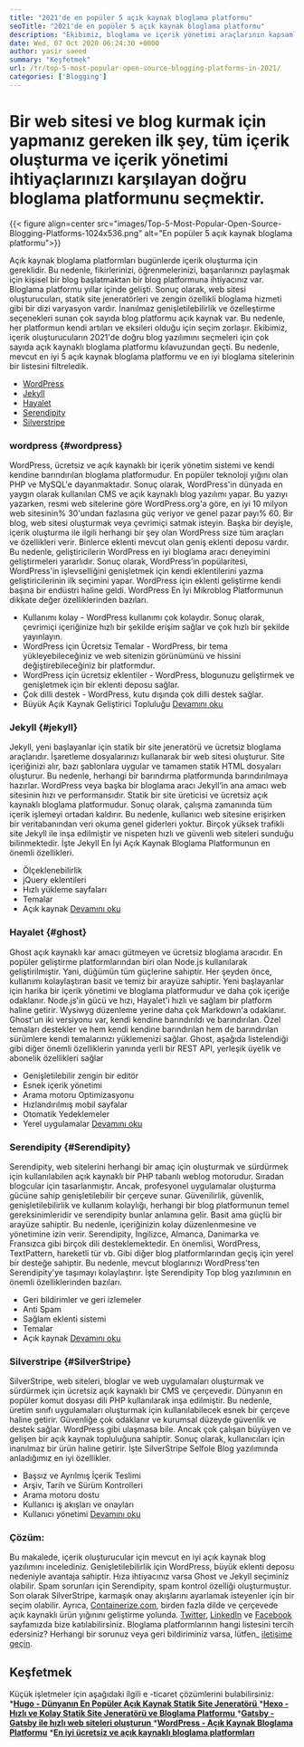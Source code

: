 ```yaml
---
title: "2021'de en popüler 5 açık kaynak bloglama platformu" 
seoTitle: "2021'de en popüler 5 açık kaynak bloglama platformu" 
description: "Ekibimiz, bloglama ve içerik yönetimi araçlarının kapsamlı bir listesinden geçti ve kısa listeleme Top 5 Açık Kaynak bloglama platformumuz var." 
date: Wed, 07 Oct 2020 06:24:30 +0000
author: yasir saeed
summary: "Keşfetmek" 
url: /tr/top-5-most-popular-open-source-blogging-platforms-in-2021/
categories: ['Blogging']
---
```


# Bir web sitesi ve blog kurmak için yapmanız gereken ilk şey, tüm içerik oluşturma ve içerik yönetimi ihtiyaçlarınızı karşılayan doğru bloglama platformunu seçmektir.

{{< figure align=center src="images/Top-5-Most-Popular-Open-Source-Blogging-Platforms-1024x536.png" alt="En popüler 5 açık kaynak bloglama platformu">}}

Açık kaynak bloglama platformları bugünlerde içerik oluşturma için gereklidir. Bu nedenle, fikirlerinizi, öğrenmelerinizi, başarılarınızı paylaşmak için kişisel bir blog başlatmaktan bir blog platformuna ihtiyacınız var. Bloglama platformu yıllar içinde gelişti. Sonuç olarak, web sitesi oluşturucuları, statik site jeneratörleri ve zengin özellikli bloglama hizmeti gibi bir dizi varyasyon vardır.
İnanılmaz genişletilebilirlik ve özelleştirme seçenekleri sunan çok sayıda blog platformu açık kaynak var. Bu nedenle, her platformun kendi artıları ve eksileri olduğu için seçim zorlaşır. Ekibimiz, içerik oluşturucuların 2021'de doğru blog yazılımını seçmeleri için çok sayıda açık kaynaklı bloglama platformu kılavuzundan geçti. Bu nedenle, mevcut en iyi 5 açık kaynak bloglama platformu ve en iyi bloglama sitelerinin bir listesini filtreledik.
  * [WordPress][1]
  * [Jekyll][2]
  * [Hayalet][3]
  * [Serendipity][4]
  * [Silverstripe][5]

### **wordpress**    {#wordpress}
WordPress, ücretsiz ve açık kaynaklı bir içerik yönetim sistemi ve kendi kendine barındırılan bloglama platformudur. En popüler teknoloji yığını olan PHP ve MySQL'e dayanmaktadır. Sonuç olarak, WordPress'in dünyada en yaygın olarak kullanılan CMS ve açık kaynaklı blog yazılımı yapar. Bu yazıyı yazarken, resmi web sitelerine göre WordPress.org'a göre, en iyi 10 milyon web sitesinin% 30'undan fazlasına güç veriyor ve genel pazar payı% 60.
Bir blog, web sitesi oluşturmak veya çevrimiçi satmak isteyin. Başka bir deyişle, içerik oluşturma ile ilgili herhangi bir şey olan WordPress size tüm araçları ve özellikleri verir. Binlerce eklenti mevcut olan geniş eklenti deposu vardır. Bu nedenle, geliştiricilerin WordPress en iyi bloglama aracı deneyimini geliştirmeleri yararlıdır.
Sonuç olarak, WordPress’in popülaritesi, WordPress'in işlevselliğini genişletmek için kendi eklentilerini yazma geliştiricilerinin ilk seçimini yapar. WordPress için eklenti geliştirme kendi başına bir endüstri haline geldi.
WordPress En İyi Mikroblog Platformunun dikkate değer özelliklerinden bazıları.
  * Kullanımı kolay - WordPress kullanımı çok kolaydır. Sonuç olarak, çevrimiçi içeriğinize hızlı bir şekilde erişim sağlar ve çok hızlı bir şekilde yayınlayın.
  * WordPress için Ücretsiz Temalar - WordPress, bir tema yükleyebileceğiniz ve web sitenizin görünümünü ve hissini değiştirebileceğiniz bir platformdur.
  * WordPress için ücretsiz eklentiler - WordPress, blogunuzu geliştirmek ve genişletmek için bir eklenti deposu sağlar.
  * Çok dilli destek - WordPress, kutu dışında çok dilli destek sağlar.
  * Büyük Açık Kaynak Geliştirici Topluluğu
    [Devamını oku][6]

### **Jekyll**    {#jekyll}
Jekyll, yeni başlayanlar için statik bir site jeneratörü ve ücretsiz bloglama araçlarıdır. İşaretleme dosyalarınızı kullanarak bir web sitesi oluşturur. Site içeriğinizi alır, bazı şablonlara uygular ve tamamen statik HTML dosyaları oluşturur. Bu nedenle, herhangi bir barındırma platformunda barındırılmaya hazırlar.
WordPress veya başka bir bloglama aracı Jekyll’in ana amacı web sitesinin hızı ve performansıdır. Statik bir site üreticisi ve ücretsiz açık kaynaklı bloglama platformudur. Sonuç olarak, çalışma zamanında tüm içerik işlemeyi ortadan kaldırır. Bu nedenle, kullanıcı web sitesine erişirken bir veritabanından veri okuma genel giderleri yoktur. Birçok yüksek trafikli site Jekyll ile inşa edilmiştir ve nispeten hızlı ve güvenli web siteleri sunduğu bilinmektedir.
İşte Jekyll En İyi Açık Kaynak Bloglama Platformunun en önemli özellikleri.
  * Ölçeklenebilirlik
  * jQuery eklentileri
  * Hızlı yükleme sayfaları
  * Temalar
  * Açık kaynak
    [Devamını oku][7]

### **Hayalet**    {#ghost}
Ghost açık kaynaklı kar amacı gütmeyen ve ücretsiz bloglama aracıdır. En popüler geliştirme platformlarından biri olan Node.js kullanılarak geliştirilmiştir. Yani, düğümün tüm güçlerine sahiptir. Her şeyden önce, kullanımı kolaylaştıran basit ve temiz bir arayüze sahiptir. Yeni başlayanlar için harika bir içerik yönetimi ve bloglama platformudur ve daha çok içeriğe odaklanır.
Node.js'in gücü ve hızı, Hayalet'i hızlı ve sağlam bir platform haline getirir. Wysiwyg düzenleme yerine daha çok Markdown'a odaklanır. Ghost'un iki versiyonu var, kendi kendine barındırıldı ve barındırılan. Özel temaları destekler ve hem kendi kendine barındırılan hem de barındırılan sürümlere kendi temalarınızı yüklemenizi sağlar.
Ghost, aşağıda listelendiği gibi diğer önemli özelliklerin yanında yerli bir REST API, yerleşik üyelik ve abonelik özellikleri sağlar
  * Genişletilebilir zengin bir editör
  * Esnek içerik yönetimi
  * Arama motoru Optimizasyonu
  * Hızlandırılmış mobil sayfalar
  * Otomatik Yedeklemeler
  * Yerel uygulamalar
    [Devamını oku][8]

### **Serendipity**    {#Serendipity}
Serendipity, web sitelerini herhangi bir amaç için oluşturmak ve sürdürmek için kullanılabilen açık kaynaklı bir PHP tabanlı weblog motorudur. Sıradan blogcular için tasarlanmıştır. Ancak, profesyonel uygulamalar oluşturma gücüne sahip genişletilebilir bir çerçeve sunar.
Güvenilirlik, güvenlik, genişletilebilirlik ve kullanım kolaylığı, herhangi bir blog platformunun temel gereksinimleridir ve serendipity bunlar anlamına gelir. Basit ama güçlü bir arayüze sahiptir. Bu nedenle, içeriğinizin kolay düzenlenmesine ve yönetimine izin verir.
Serendipity, İngilizce, Almanca, Danimarka ve Fransızca gibi birçok dili desteklemektedir. En önemlisi, WordPress, TextPattern, hareketli tür vb. Gibi diğer blog platformlarından geçiş için yerel bir desteğe sahiptir. Bu nedenle, mevcut bloglarınızı WordPress'ten Serendipity'ye taşımayı kolaylaştırır.
İşte Serendipity Top blog yazılımının en önemli özelliklerinden bazıları.
  * Geri bildirimler ve geri izlemeler
  * Anti Spam
  * Sağlam eklenti sistemi
  * Temalar
  * Açık kaynak
    [Devamını oku][9]

### **Silverstripe**    {#SilverStripe}
SilverStripe, web siteleri, bloglar ve web uygulamaları oluşturmak ve sürdürmek için ücretsiz açık kaynaklı bir CMS ve çerçevedir. Dünyanın en popüler komut dosyası dili PHP kullanılarak inşa edilmiştir. Bu nedenle, üretim sınıfı uygulamaları oluşturmak için kullanılabilecek esnek bir çerçeve haline getirir.
Güvenliğe çok odaklanır ve kurumsal düzeyde güvenlik ve destek sağlar. WordPress gibi ulaşmasa bile. Ancak çok çalışan büyüyen ve gelişen bir açık kaynak topluluğuna sahiptir. Sonuç olarak, kullanıcıları için inanılmaz bir ürün haline getirir.
İşte SilverStripe Selfole Blog yazılımında anladığımız en iyi özellikler.
  * Başsız ve Ayrılmış İçerik Teslimi
  * Arşiv, Tarih ve Sürüm Kontrolleri
  * Arama motoru dostu
  * Kullanıcı iş akışları ve onayları
  * Kullanıcı yönetimi
    [Devamını oku][10]

### Çözüm:
Bu makalede, içerik oluşturucular için mevcut en iyi açık kaynak blog yazılımını incelediniz. Genişletilebilirlik için WordPress, büyük eklenti deposu nedeniyle avantaja sahiptir. Hıza ihtiyacınız varsa Ghost ve Jekyll seçiminiz olabilir. Spam sorunları için Serendipity, spam kontrol özelliği oluşturmuştur. Son olarak SilverStripe, karmaşık onay akışlarını ayarlamak isteyenler için bir seçim olabilir.
Ayrıca, [Containerize.com][11], birden fazla dilde ve çerçevede açık kaynaklı ürün yığınını geliştirme yolunda. [Twitter][12], [LinkedIn][13] ve [Facebook][14] sayfamızda bize katılabilirsiniz. Bloglama platformlarının hangi listesini tercih edersiniz? Herhangi bir sorunuz veya geri bildiriminiz varsa, lütfen_ [iletişime geçin][15].

## Keşfetmek
Küçük işletmeler için aşağıdaki ilgili e -ticaret çözümlerini bulabilirsiniz:
  *[**Hugo - Dünyanın En Popüler Açık Kaynak Statik Site Jeneratörü** ][16]
  *[**Hexo - Hızlı ve Kolay Statik Site Jeneratörü ve Bloglama Platformu** ][17]
  *[**Gatsby - Gatsby ile hızlı web siteleri oluşturun** ][18]
  ***[WordPress - Açık Kaynak Bloglama Platformu][19]** 
  ***[En iyi ücretsiz ve açık kaynaklı bloglama platformları][20]** 

  
[1]: #wordpress
[2]: #jekyll
[3]: #ghost
[4]: #serendipity
[5]: #silverstripe
[6]: https://products.containerize.com/blogging/wordpress
[7]: https://products.containerize.com/blogging/jekyll
[8]: https://products.containerize.com/blogging/ghost
[9]: https://products.containerize.com/blogging/serendipity
[10]: https://products.containerize.com/blogging/silverstripe
[11]: https://www.containerize.com/
[12]: https://twitter.com/containerize_co
[13]: https://www.linkedin.com/company/containerize/
[14]: http://facebook.com/containerize
[15]: mailto:yasir.saeed@aspose.com
[16]: https://products.containerize.com/blogging/hugo/
[17]: https://products.containerize.com/blogging/hexo/
[18]: https://products.containerize.com/blogging/gatsby/
[19]: https://products.containerize.com/blogging/wordpress/
[20]: https://products.containerize.com/blogging/
